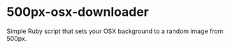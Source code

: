 # 500px-osx-downloader
Simple Ruby script that sets your OSX background to a random image from 500px.
